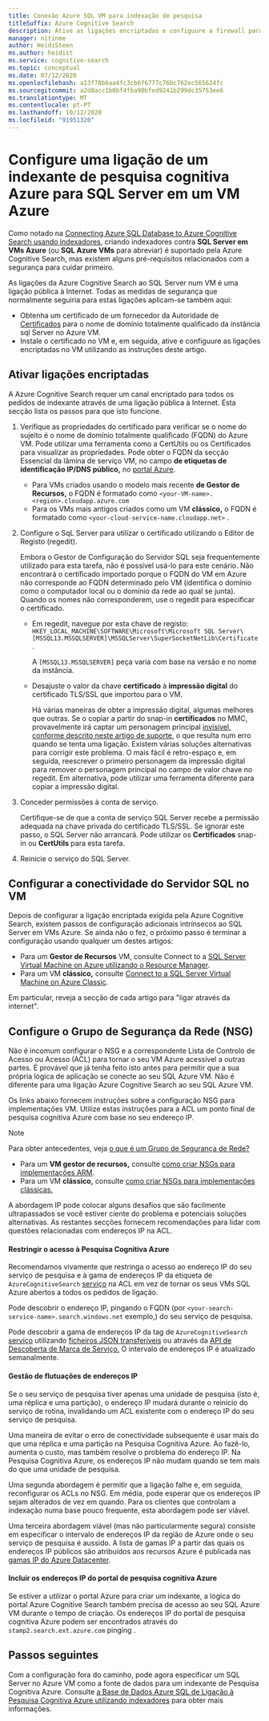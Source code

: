 ```yaml
---
title: Conexão Azure SQL VM para indexação de pesquisa
titleSuffix: Azure Cognitive Search
description: Ative as ligações encriptadas e configuure a firewall para permitir ligações ao SQL Server numa máquina virtual Azure (VM) a partir de um indexante na Azure Cognitive Search.
manager: nitinme
author: HeidiSteen
ms.author: heidist
ms.service: cognitive-search
ms.topic: conceptual
ms.date: 07/12/2020
ms.openlocfilehash: a13f78b6aa4fc3cb6f6777c76bc762ec565624fc
ms.sourcegitcommit: a2d8acc1b0bf4fba90bfed9241b299dc35753ee6
ms.translationtype: MT
ms.contentlocale: pt-PT
ms.lasthandoff: 10/12/2020
ms.locfileid: "91951320"
---
```

# <a name="configure-a-connection-from-an-azure-cognitive-search-indexer-to-sql-server-on-an-azure-vm"></a>Configure uma ligação de um indexante de pesquisa cognitiva Azure para SQL Server em um VM Azure

Como notado na [Connecting Azure SQL Database to Azure Cognitive Search usando indexadores](search-howto-connecting-azure-sql-database-to-azure-search-using-indexers.md#faq), criando indexadores contra **SQL Server em VMs Azure** (ou **SQL Azure VMs** para abreviar) é suportado pela Azure Cognitive Search, mas existem alguns pré-requisitos relacionados com a segurança para cuidar primeiro. 

As ligações da Azure Cognitive Search ao SQL Server num VM é uma ligação pública à Internet. Todas as medidas de segurança que normalmente seguiria para estas ligações aplicam-se também aqui:

+ Obtenha um certificado de um fornecedor da Autoridade de [Certificados](https://en.wikipedia.org/wiki/Certificate_authority#Providers) para o nome de domínio totalmente qualificado da instância sql Server no Azure VM.
+ Instale o certificado no VM e, em seguida, ative e configuure as ligações encriptadas no VM utilizando as instruções deste artigo.

## <a name="enable-encrypted-connections"></a>Ativar ligações encriptadas
A Azure Cognitive Search requer um canal encriptado para todos os pedidos de indexante através de uma ligação pública à Internet. Esta secção lista os passos para que isto funcione.

1. Verifique as propriedades do certificado para verificar se o nome do sujeito é o nome de domínio totalmente qualificado (FQDN) do Azure VM. Pode utilizar uma ferramenta como a CertUtils ou os Certificados para visualizar as propriedades. Pode obter o FQDN da secção Essencial da lâmina de serviço VM, no campo **de etiquetas de identificação IP/DNS público,** no [portal Azure](https://portal.azure.com/).
   
   * Para VMs criados usando o modelo mais recente **de Gestor de Recursos,** o FQDN é formatado como `<your-VM-name>.<region>.cloudapp.azure.com`
   * Para os VMs mais antigos criados como um VM **clássico,** o FQDN é formatado como `<your-cloud-service-name.cloudapp.net>` .

2. Configure o SqL Server para utilizar o certificado utilizando o Editor de Registo (regedit). 
   
    Embora o Gestor de Configuração do Servidor SQL seja frequentemente utilizado para esta tarefa, não é possível usá-lo para este cenário. Não encontrará o certificado importado porque o FQDN do VM em Azure não corresponde ao FQDN determinado pelo VM (identifica o domínio como o computador local ou o domínio da rede ao qual se junta). Quando os nomes não corresponderem, use o regedit para especificar o certificado.
   
   * Em regedit, navegue por esta chave de registo: `HKEY_LOCAL_MACHINE\SOFTWARE\Microsoft\Microsoft SQL Server\[MSSQL13.MSSQLSERVER]\MSSQLServer\SuperSocketNetLib\Certificate` .
     
     A `[MSSQL13.MSSQLSERVER]` peça varia com base na versão e no nome da instância. 
   * Desajuste o valor da chave **certificado** à **impressão digital** do certificado TLS/SSL que importou para o VM.
     
     Há várias maneiras de obter a impressão digital, algumas melhores que outras. Se o copiar a partir do snap-in **certificados** no MMC, provavelmente irá captar um personagem principal [invisível, conforme descrito neste artigo de suporte](https://support.microsoft.com/kb/2023869/), o que resulta num erro quando se tenta uma ligação. Existem várias soluções alternativas para corrigir este problema. O mais fácil é retro-espaço e, em seguida, reescrever o primeiro personagem da impressão digital para remover o personagem principal no campo de valor chave no regedit. Em alternativa, pode utilizar uma ferramenta diferente para copiar a impressão digital.

3. Conceder permissões à conta de serviço. 
   
    Certifique-se de que a conta de serviço SQL Server recebe a permissão adequada na chave privada do certificado TLS/SSL. Se ignorar este passo, o SQL Server não arrancará. Pode utilizar os **Certificados** snap-in ou **CertUtils** para esta tarefa.
    
4. Reinicie o serviço do SQL Server.

## <a name="configure-sql-server-connectivity-in-the-vm"></a>Configurar a conectividade do Servidor SQL no VM
Depois de configurar a ligação encriptada exigida pela Azure Cognitive Search, existem passos de configuração adicionais intrínsecos ao SQL Server em VMs Azure. Se ainda não o fez, o próximo passo é terminar a configuração usando qualquer um destes artigos:

* Para um **Gestor de Recursos** VM, consulte Connect to a [SQL Server Virtual Machine on Azure utilizando o Resource Manager](../azure-sql/virtual-machines/windows/ways-to-connect-to-sql.md). 
* Para um VM **clássico,** consulte [Connect to a SQL Server Virtual Machine on Azure Classic](/previous-versions/azure/virtual-machines/windows/sqlclassic/virtual-machines-windows-classic-sql-connect).

Em particular, reveja a secção de cada artigo para "ligar através da internet".

## <a name="configure-the-network-security-group-nsg"></a>Configure o Grupo de Segurança da Rede (NSG)
Não é incomum configurar o NSG e a correspondente Lista de Controlo de Acesso ou Acesso (ACL) para tornar o seu VM Azure acessível a outras partes. É provável que já tenha feito isto antes para permitir que a sua própria lógica de aplicação se conecte ao seu SQL Azure VM. Não é diferente para uma ligação Azure Cognitive Search ao seu SQL Azure VM. 

Os links abaixo fornecem instruções sobre a configuração NSG para implementações VM. Utilize estas instruções para a ACL um ponto final de pesquisa cognitiva Azure com base no seu endereço IP.

> [!NOTE]
> Para obter antecedentes, veja [o que é um Grupo de Segurança de Rede?](../virtual-network/network-security-groups-overview.md)
> 
> 

* Para um **VM gestor de recursos,** consulte [como criar NSGs para implementações ARM](../virtual-network/tutorial-filter-network-traffic.md). 
* Para um VM **clássico,** consulte [como criar NSGs para implementações clássicas.](/previous-versions/azure/virtual-network/virtual-networks-create-nsg-classic-ps)

A abordagem IP pode colocar alguns desafios que são facilmente ultrapassados se você estiver ciente do problema e potenciais soluções alternativas. As restantes secções fornecem recomendações para lidar com questões relacionadas com endereços IP na ACL.

#### <a name="restrict-access-to-the-azure-cognitive-search"></a>Restringir o acesso à Pesquisa Cognitiva Azure
Recomendamos vivamente que restringa o acesso ao endereço IP do seu serviço de pesquisa e à gama de endereços IP da etiqueta de `AzureCognitiveSearch` [serviço](../virtual-network/service-tags-overview.md#available-service-tags) na ACL em vez de tornar os seus VMs SQL Azure abertos a todos os pedidos de ligação.

Pode descobrir o endereço IP, pingando o FQDN (por `<your-search-service-name>.search.windows.net` exemplo,) do seu serviço de pesquisa.

Pode descobrir a gama de endereços IP da tag de `AzureCognitiveSearch` [serviço](../virtual-network/service-tags-overview.md#available-service-tags) utilizando [ficheiros JSON transferíveis](../virtual-network/service-tags-overview.md#discover-service-tags-by-using-downloadable-json-files) ou através da [API de Descoberta de Marca de Serviço.](../virtual-network/service-tags-overview.md#use-the-service-tag-discovery-api-public-preview) O intervalo de endereços IP é atualizado semanalmente.

#### <a name="managing-ip-address-fluctuations"></a>Gestão de flutuações de endereços IP
Se o seu serviço de pesquisa tiver apenas uma unidade de pesquisa (isto é, uma réplica e uma partição), o endereço IP mudará durante o reinício do serviço de rotina, invalidando um ACL existente com o endereço IP do seu serviço de pesquisa.

Uma maneira de evitar o erro de conectividade subsequente é usar mais do que uma réplica e uma partição na Pesquisa Cognitiva Azure. Ao fazê-lo, aumenta o custo, mas também resolve o problema do endereço IP. Na Pesquisa Cognitiva Azure, os endereços IP não mudam quando se tem mais do que uma unidade de pesquisa.

Uma segunda abordagem é permitir que a ligação falhe e, em seguida, reconfigurar os ACLs no NSG. Em média, pode esperar que os endereços IP sejam alterados de vez em quando. Para os clientes que controlam a indexação numa base pouco frequente, esta abordagem pode ser viável.

Uma terceira abordagem viável (mas não particularmente segura) consiste em especificar o intervalo de endereços IP da região de Azure onde o seu serviço de pesquisa é aussido. A lista de gamas IP a partir das quais os endereços IP públicos são atribuídos aos recursos Azure é publicada nas [gamas IP do Azure Datacenter](https://www.microsoft.com/download/details.aspx?id=41653). 

#### <a name="include-the-azure-cognitive-search-portal-ip-addresses"></a>Incluir os endereços IP do portal de pesquisa cognitiva Azure
Se estiver a utilizar o portal Azure para criar um indexante, a lógica do portal Azure Cognitive Search também precisa de acesso ao seu SQL Azure VM durante o tempo de criação. Os endereços IP do portal de pesquisa cognitiva Azure podem ser encontrados através do `stamp2.search.ext.azure.com` pinging .

## <a name="next-steps"></a>Passos seguintes
Com a configuração fora do caminho, pode agora especificar um SQL Server no Azure VM como a fonte de dados para um indexante de Pesquisa Cognitiva Azure. Consulte [a Base de Dados Azure SQL de Ligação à Pesquisa Cognitiva Azure utilizando indexadores](search-howto-connecting-azure-sql-database-to-azure-search-using-indexers.md) para obter mais informações.